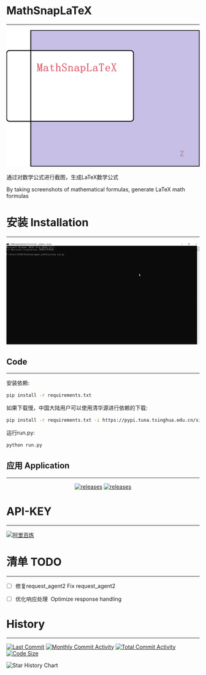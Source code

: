 # MathSnapLaTeX
---
![demo.gif](MD/image/logo.png)

通过对数学公式进行截图，生成LaTeX数学公式

By taking screenshots of mathematical formulas, generate LaTeX math formulas


# 安装 Installation
---
![demo.gif](MD/image/demo.gif)

## Code
---
安装依赖:

   ```bash
   pip install -r requirements.txt 
   ```

如果下载慢，中国大陆用户可以使用清华源进行依赖的下载:

  ```bash
  pip install -r requirements.txt -i https://pypi.tuna.tsinghua.edu.cn/simple/
  ```

运行run.py:

   ```bash
   python run.py
   ```


## 应用 Application
---
  <p align="center">
        <a href="https://gitee.com/FYOUZI/MathSnapLaTeX/releases"><img src='https://img.shields.io/badge/Gitee-%E4%B8%8B%E8%BD%BD-red' alt='releases'></a>
        <a href='https://github.com/J-LingShan/MathSnapLaTeX/releases'><img src='https://img.shields.io/badge/GitHub-download-red' alt='releases'></a>
  </p>


# API-KEY
---
[![阿里百炼](https://img.shields.io/badge/%E9%98%BF%E9%87%8C%E7%99%BE%E7%82%BC-API_KEY-red)](https://bailian.console.aliyun.com/?apiKey=1#/api-key-center)


# 清单 TODO
---
- [ ] 修复request_agent2  Fix request_agent2

- [ ] 优化响应处理  Optimize response handling



# History
---
  
[![Last Commit](https://img.shields.io/github/last-commit/J-LingShan/MathSnapLaTeX)](https://github.com/J-LingShan/MathSnapLaTeX/commits/main) [![Monthly Commit Activity](https://img.shields.io/github/commit-activity/m/J-LingShan/MathSnapLaTeX?color=yellow)](https://github.com/J-LingShan/MathSnapLaTeX/graphs/contributors) [![Total Commit Activity](https://img.shields.io/github/commit-activity/t/J-LingShan/MathSnapLaTeX?color=red)](https://github.com/J-LingShan/MathSnapLaTeX/graphs/contributors) [![Code Size](https://img.shields.io/github/languages/code-size/J-LingShan/MathSnapLaTeX.svg?style=flat-square)](https://github.com/J-LingShan/MathSnapLaTeX)



![Star History Chart](https://api.star-history.com/svg?repos=J-LingShan/MathSnapLaTeX&type=Date)
